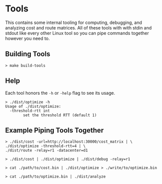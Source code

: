 # Tools

This contains some internal tooling for computing, debugging, and analyzing cost and route matrices. All of these tools with with stdin and stdout like every other Linux tool so you can pipe commands together however you need to.

## Building Tools

```
> make build-tools
```

## Help

Each tool honors the `-h` or `-help` flag to see its usage.

```
> ./dist/optimize -h
Usage of ./dist/optimize:
  -threshold-rtt int
        set the threshold RTT (default 1)
```

## Example Piping Tools Together

```
> ./dist/cost -url=http://localhost:30000/cost_matrix | \
./dist/optimize -threshold-rtt=4 | \
./dist/route -relay=r1 -datacenter=d1

> ./dist/cost | ./dist/optimize | ./dist/debug -relay=r1

> cat ./path/to/cost.bin | ./dist/optimize > ./write/to/optimize.bin

> cat ./path/to/optimize.bin | ./dist/analyze
```